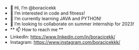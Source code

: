 - 👋 Hi, I’m @boracicekk
- 👀 I’m interested in code and fitness!
- 🌱 I’m currently learning JAVA and PYTHON!
- 💞️ I’m looking to collaborate on summer internship for 2023!
- ** 📫 How to reach me ** 
- LinkedIn: https://www.linkedin.com/in/boracicekk/
- Instagram: https://www.instagram.com/boracicekkk/

<!---
boracicekk/boracicekk is a ✨ special ✨ repository because its `README.md` (this file) appears on your GitHub profile.
You can click the Preview link to take a look at your changes.
--->
